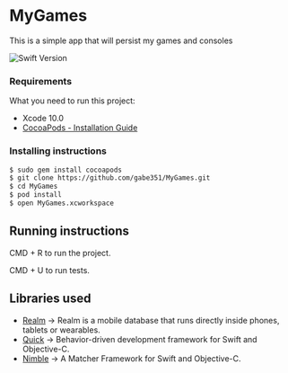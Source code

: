 # MyGames
This is a simple app that will persist my games and consoles

![Swift Version](https://img.shields.io/badge/swift-4.1-orange.svg?style=flat-square)

### Requirements

What you need to run this project:

* Xcode 10.0
* [CocoaPods - Installation Guide](https://guides.cocoapods.org/using/getting-started.html)

### Installing instructions

```bash
$ sudo gem install cocoapods
$ git clone https://github.com/gabe351/MyGames.git
$ cd MyGames
$ pod install
$ open MyGames.xcworkspace
```

## Running instructions

CMD + R to run the project.

CMD + U to run tests.

## Libraries used
* [Realm](https://realm.io/docs/swift/latest/) -> Realm is a mobile database that runs directly inside phones, tablets or wearables.
* [Quick](https://github.com/Quick/Quick) -> Behavior-driven development framework for Swift and Objective-C.
* [Nimble](https://github.com/Quick/Nimble) -> A Matcher Framework for Swift and Objective-C.
